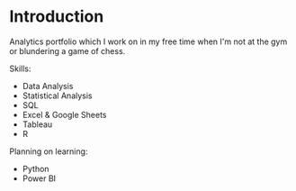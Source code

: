 # Introduction

Analytics portfolio which I work on in my free time when I'm not at the gym or blundering a game of chess.

Skills:
- Data Analysis
- Statistical Analysis
- SQL
- Excel & Google Sheets
- Tableau
- R

Planning on learning:
- Python
- Power BI
